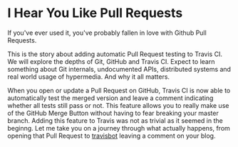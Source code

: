 # I Hear You Like Pull Requests

If you've ever used it, you've probably fallen in love with Github Pull Requests.

This is the story about adding automatic Pull Request testing to Travis CI. We will explore the depths of Git, GitHub and Travis CI. Expect to learn something about Git internals, undocumented APIs, distributed systems and real world usage of hypermedia. And why it all matters.

When you open or update a Pull Request on GitHub, Travis CI is now able to automatically test the merged version and leave a comment indicating whether all tests still pass or not. This feature allows you to really make use of the GitHub Merge Button without having to fear breaking your master branch. Adding this feature to Travis was not as trivial as it seemed in the beginng. Let me take you on a journey through what actually happens, from opening that Pull Request to [travisbot](https://github.com/travisbot) leaving a comment on your blog.

